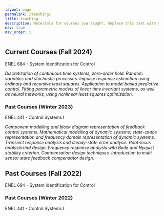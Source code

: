 ```yaml
---
layout: page
permalink: /teaching/
title: teaching
description: Materials for courses you taught. Replace this text with your description.
nav: true
nav_order: 5
---
```


## Current Courses (Fall 2024)

ENEL 684 - System Identification for Control

*Discretization of continuous time systems, zero-order hold. Random variables and stochastic
processes. Impulse response estimation using ordinary and recursive least squares. Application to
model based predictive control. Fitting parametric models of linear time invariant systems, as well
as neural networks, using nonlinear least squares optimization.*

### Past Courses (Winter 2023)

ENEL 441 - Control Systems I

*Component modelling and block diagram representation of feedback control systems. Mathematical modelling of dynamic systems; state-space representation and frequency domain representation of dynamic systems. Transient response analysis and steady-state error analysis. Root-locus analysis and design. Frequency response analysis with Bode and Nyquist stability criterion. Compensation design techniques. Introduction to multi sensor state feedback compensator design.*

## Past Courses (Fall 2022)

ENEL 694 - System Identification for Control

### Past Courses (Winter 2022)

ENEL 441 - Control Systems I
